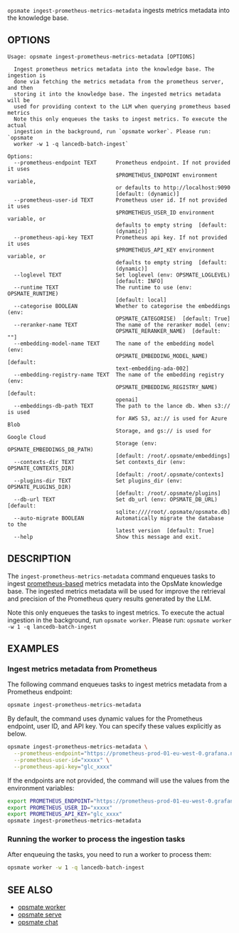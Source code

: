 `opsmate ingest-prometheus-metrics-metadata` ingests metrics metadata into the knowledge base.

## OPTIONS

```
Usage: opsmate ingest-prometheus-metrics-metadata [OPTIONS]

  Ingest prometheus metrics metadata into the knowledge base. The ingestion is
  done via fetching the metrics metadata from the prometheus server, and then
  storing it into the knowledge base. The ingested metrics metadata will be
  used for providing context to the LLM when querying prometheus based metrics
  Note this only enqueues the tasks to ingest metrics. To execute the actual
  ingestion in the background, run `opsmate worker`. Please run: `opsmate
  worker -w 1 -q lancedb-batch-ingest`

Options:
  --prometheus-endpoint TEXT      Prometheus endpoint. If not provided it uses
                                  $PROMETHEUS_ENDPOINT environment variable,
                                  or defaults to http://localhost:9090
                                  [default: (dynamic)]
  --prometheus-user-id TEXT       Prometheus user id. If not provided it uses
                                  $PROMETHEUS_USER_ID environment variable, or
                                  defaults to empty string  [default:
                                  (dynamic)]
  --prometheus-api-key TEXT       Prometheus api key. If not provided it uses
                                  $PROMETHEUS_API_KEY environment variable, or
                                  defaults to empty string  [default:
                                  (dynamic)]
  --loglevel TEXT                 Set loglevel (env: OPSMATE_LOGLEVEL)
                                  [default: INFO]
  --runtime TEXT                  The runtime to use (env: OPSMATE_RUNTIME)
                                  [default: local]
  --categorise BOOLEAN            Whether to categorise the embeddings (env:
                                  OPSMATE_CATEGORISE)  [default: True]
  --reranker-name TEXT            The name of the reranker model (env:
                                  OPSMATE_RERANKER_NAME)  [default: ""]
  --embedding-model-name TEXT     The name of the embedding model (env:
                                  OPSMATE_EMBEDDING_MODEL_NAME)  [default:
                                  text-embedding-ada-002]
  --embedding-registry-name TEXT  The name of the embedding registry (env:
                                  OPSMATE_EMBEDDING_REGISTRY_NAME)  [default:
                                  openai]
  --embeddings-db-path TEXT       The path to the lance db. When s3:// is used
                                  for AWS S3, az:// is used for Azure Blob
                                  Storage, and gs:// is used for Google Cloud
                                  Storage (env: OPSMATE_EMBEDDINGS_DB_PATH)
                                  [default: /root/.opsmate/embeddings]
  --contexts-dir TEXT             Set contexts_dir (env: OPSMATE_CONTEXTS_DIR)
                                  [default: /root/.opsmate/contexts]
  --plugins-dir TEXT              Set plugins_dir (env: OPSMATE_PLUGINS_DIR)
                                  [default: /root/.opsmate/plugins]
  --db-url TEXT                   Set db_url (env: OPSMATE_DB_URL)  [default:
                                  sqlite:////root/.opsmate/opsmate.db]
  --auto-migrate BOOLEAN          Automatically migrate the database to the
                                  latest version  [default: True]
  --help                          Show this message and exit.
```

## DESCRIPTION

The `ingest-prometheus-metrics-metadata` command enqueues tasks to ingest [prometheus-based](https://prometheus.io/) metrics metadata into the OpsMate knowledge base. The ingested metrics metadata will be used for improve the retrieval and precision of the Prometheus query results generated by the LLM.

Note this only enqueues the tasks to ingest metrics. To execute the actual ingestion in the background, run `opsmate worker`. Please run: `opsmate worker -w 1 -q lancedb-batch-ingest`

## EXAMPLES

### Ingest metrics metadata from Prometheus

The following command enqueues tasks to ingest metrics metadata from a Prometheus endpoint:

```bash
opsmate ingest-prometheus-metrics-metadata
```

By default, the command uses dynamic values for the Prometheus endpoint, user ID, and API key. You can specify these values explicitly as below.

```bash
opsmate ingest-prometheus-metrics-metadata \
  --prometheus-endpoint="https://prometheus-prod-01-eu-west-0.grafana.net/api/prom" \
  --prometheus-user-id="xxxxx" \
  --prometheus-api-key="glc_xxxx"
```

If the endpoints are not provided, the command will use the values from the environment variables:

```bash
export PROMETHEUS_ENDPOINT="https://prometheus-prod-01-eu-west-0.grafana.net/api/prom"
export PROMETHEUS_USER_ID="xxxxx"
export PROMETHEUS_API_KEY="glc_xxxx"
opsmate ingest-prometheus-metrics-metadata
```

### Running the worker to process the ingestion tasks

After enqueuing the tasks, you need to run a worker to process them:

```bash
opsmate worker -w 1 -q lancedb-batch-ingest
```

## SEE ALSO

- [opsmate worker](./worker.md)
- [opsmate serve](./serve.md)
- [opsmate chat](./chat.md)
